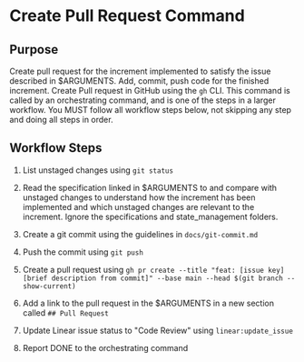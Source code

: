 # Create Pull Request Command

## Purpose

Create pull request for the increment implemented to satisfy the issue described in $ARGUMENTS.
Add, commit, push code for the finished increment. Create Pull request in GitHub using the `gh` CLI.
This command is called by an orchestrating command, and is one of the steps in a larger workflow.
You MUST follow all workflow steps below, not skipping any step and doing all steps in order.

## Workflow Steps

1. List unstaged changes using `git status`

2. Read the specification linked in $ARGUMENTS to and compare with unstaged changes to understand how the increment has been implemented and which unstaged changes are relevant to the increment. Ignore the specifications and state_management folders.

3. Create a git commit using the guidelines in `docs/git-commit.md`

4. Push the commit using `git push`

5. Create a pull request using `gh pr create --title "feat: [issue key] [brief description from commit]" --base main --head $(git branch --show-current)`

6. Add a link to the pull request in the $ARGUMENTS in a new section called `## Pull Request`

7. Update Linear issue status to "Code Review" using `linear:update_issue`

8. Report DONE to the orchestrating command
